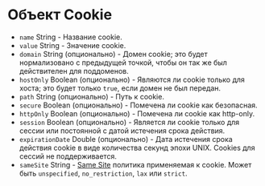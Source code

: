 # Объект Cookie

* `name` String - Название cookie.
* `value` String - Значение cookie.
* `domain` String (опционально) - Домен cookie; это будет нормализовано с предыдущей точкой, чтобы он так же был действителен для поддоменов.
* `hostOnly` Boolean (опционально) -  Являются ли cookie только для хоста; это будет только `true`, если домен не был передан.
* `path` String (опционально) - Путь к cookie.
* `secure` Boolean (опционально) - Помечена ли cookie как безопасная.
* `httpOnly` Boolean (опционально) - Помечена ли cookie как http-only.
* `session` Boolean (опционально) - Является ли cookie только для сессии или постоянной с датой истечения срока действия.
* `expirationDate` Double (опционально) - Дата истечения срока действия cookie в виде количества секунд эпохи UNIX.  Cookies для сессий не поддерживается.
* `sameSite` String - [Same Site](https://developer.mozilla.org/en-US/docs/Web/HTTP/Cookies#SameSite_cookies) политика применяемая к cookie.  Может быть `unspecified`, `no_restriction`, `lax` или `strict`.
